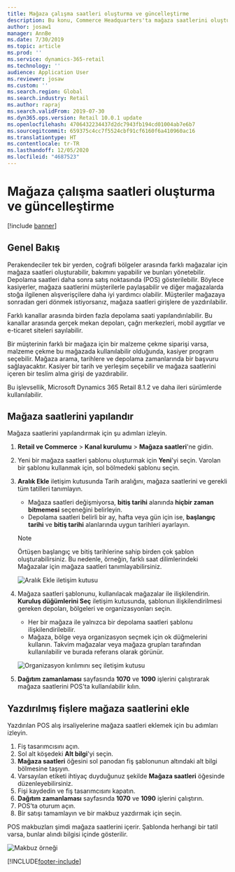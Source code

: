 ```yaml
---
title: Mağaza çalışma saatleri oluşturma ve güncelleştirme
description: Bu konu, Commerce Headquarters'ta mağaza saatlerini oluşturmayı ve güncelleştirmeyi açıklar.
author: josaw1
manager: AnnBe
ms.date: 7/30/2019
ms.topic: article
ms.prod: ''
ms.service: dynamics-365-retail
ms.technology: ''
audience: Application User
ms.reviewer: josaw
ms.custom: ''
ms.search.region: Global
ms.search.industry: Retail
ms.author: rapraj
ms.search.validFrom: 2019-07-30
ms.dyn365.ops.version: Retail 10.0.1 update
ms.openlocfilehash: 4706432234437d2dc7943fb194cd01004ab7e6b7
ms.sourcegitcommit: 659375c4cc7f5524cbf91cf6160f6a410960ac16
ms.translationtype: HT
ms.contentlocale: tr-TR
ms.lasthandoff: 12/05/2020
ms.locfileid: "4687523"
---
```

# <a name="create-and-update-store-hours"></a>Mağaza çalışma saatleri oluşturma ve güncelleştirme

[!include [banner](../../includes/banner.md)]

## <a name="overview"></a>Genel Bakış

Perakendeciler tek bir yerden, coğrafi bölgeler arasında farklı mağazalar için mağaza saatleri oluşturabilir, bakımını yapabilir ve bunları yönetebilir. Depolama saatleri daha sonra satış noktasında (POS) gösterilebilir. Böylece kasiyerler, mağaza saatlerini müşterilerle paylaşabilir ve diğer mağazalarda stoğa ilgilenen alışverişçilere daha iyi yardımcı olabilir. Müşteriler mağazaya sonradan geri dönmek istiyorsanız, mağaza saatleri girişlere de yazdırılabilir.

Farklı kanallar arasında birden fazla depolama saati yapılandırılabilir. Bu kanallar arasında gerçek mekan depoları, çağrı merkezleri, mobil aygıtlar ve e-ticaret siteleri sayılabilir.

Bir müşterinin farklı bir mağaza için bir malzeme çekme siparişi varsa, malzeme çekme bu mağazada kullanılabilir olduğunda, kasiyer program seçebilir. Mağaza arama, tarihlere ve depolama zamanlarında bir başvuru sağlayacaktır. Kasiyer bir tarih ve yerleşim seçebilir ve mağaza saatlerini içeren bir teslim alma girişi de yazdırabilir.

Bu işlevsellik, Microsoft Dynamics 365 Retail 8.1.2 ve daha ileri sürümlerde kullanılabilir.

## <a name="configure-store-hours"></a>Mağaza saatlerini yapılandır

Mağaza saatlerini yapılandırmak için şu adımları izleyin.

1. **Retail ve Commerce** \> **Kanal kurulumu** \> **Mağaza saatleri**'ne gidin.
2. Yeni bir mağaza saatleri şablonu oluşturmak için **Yeni**'yi seçin. Varolan bir şablonu kullanmak için, sol bölmedeki şablonu seçin.
3. **Aralık Ekle** iletişim kutusunda Tarih aralığını, mağaza saatlerini ve gerekli tüm tatilleri tanımlayın.

    - Mağaza saatleri değişmiyorsa, **bitiş tarihi** alanında **hiçbir zaman bitmemesi** seçeneğini belirleyin.
    - Depolama saatleri belirli bir ay, hafta veya gün için ise, **başlangıç tarihi** ve **bitiş tarihi** alanlarında uygun tarihleri ayarlayın.

    > [!NOTE]
    > Örtüşen başlangıç ve bitiş tarihlerine sahip birden çok şablon oluşturabilirsiniz. Bu nedenle, örneğin, farklı saat dilimlerindeki Mağazalar için mağaza saatleri tanımlayabilirsiniz.

    ![Aralık Ekle iletişim kutusu](../dev-itpro/media/Storehours1.png "Aralık Ekle iletişim kutusu")

4. Mağaza saatleri şablonunu, kullanılacak mağazalar ile ilişkilendirin. **Kuruluş düğümlerini Seç** iletişim kutusunda, şablonun ilişkilendirilmesi gereken depoları, bölgeleri ve organizasyonları seçin.

    - Her bir mağaza ile yalnızca bir depolama saatleri şablonu ilişkilendirilebilir.
    - Mağaza, bölge veya organizasyon seçmek için ok düğmelerini kullanın. Takvim mağazalar veya mağaza grupları tarafından kullanılabilir ve burada referans olarak görünür.

    ![Organizasyon kırılımını seç iletişim kutusu](../dev-itpro/media/Storehours2.png "Organizasyon kırılımını seç iletişim kutusu")

5. **Dağıtım zamanlaması** sayfasında **1070** ve **1090** işlerini çalıştırarak mağaza saatlerini POS'ta kullanılabilir kılın.

## <a name="add-store-hours-to-printed-receipts"></a>Yazdırılmış fişlere mağaza saatlerini ekle

Yazdırılan POS alış irsaliyelerine mağaza saatleri eklemek için bu adımları izleyin.

1. Fiş tasarımcısını açın.
2. Sol alt köşedeki **Alt bilgi**'yi seçin.
3. **Mağaza saatleri** öğesini sol panodan fiş şablonunun altındaki alt bilgi bölmesine taşıyın.
4. Varsayılan etiketi ihtiyaç duyduğunuz şekilde **Mağaza saatleri** öğesinde düzenleyebilirsiniz.
5. Fişi kaydedin ve fiş tasarımcısını kapatın.
6. **Dağıtım zamanlaması** sayfasında **1070** ve **1090** işlerini çalıştırın.
7. POS'ta oturum açın.
8. Bir satışı tamamlayın ve bir makbuz yazdırmak için seçin.

POS makbuzları şimdi mağaza saatlerini içerir. Şablonda herhangi bir tatil varsa, bunlar alındı bilgisi içinde gösterilir.

![Makbuz örneği](../dev-itpro/media/Storehours3.png "Makbuz örneği")


[!INCLUDE[footer-include](../../includes/footer-banner.md)]
